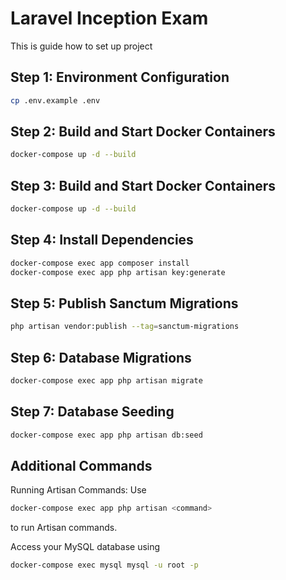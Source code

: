 # Laravel Inception Exam

This is guide how to set up project

## Step 1: Environment Configuration

```bash
cp .env.example .env
```

## Step 2: Build and Start Docker Containers

```bash
docker-compose up -d --build
```


## Step 3: Build and Start Docker Containers

```bash
docker-compose up -d --build
```


## Step 4: Install Dependencies

```bash
docker-compose exec app composer install
docker-compose exec app php artisan key:generate
```

## Step 5: Publish Sanctum Migrations

```bash
php artisan vendor:publish --tag=sanctum-migrations
```

## Step 6: Database Migrations

```bash
docker-compose exec app php artisan migrate
```

## Step 7: Database Seeding

```bash
docker-compose exec app php artisan db:seed
```


## Additional Commands
Running Artisan Commands: Use 
```bash
docker-compose exec app php artisan <command>
``` 
to run Artisan commands.

Access your MySQL database using 
```bash
docker-compose exec mysql mysql -u root -p
```
